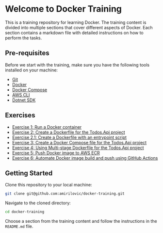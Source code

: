 # Welcome to Docker Training

This is a training repository for learning Docker. The training content is divided into multiple sections that cover different aspects of Docker. Each section contains a markdown file with detailed instructions on how to perform the tasks.

## Pre-requisites

Before we start with the training, make sure you have the following tools installed on your machine:

- [Git](https://git-scm.com/downloads)
- [Docker](https://docs.docker.com/get-docker/)
- [Docker Compose](https://docs.docker.com/compose/install/)
- [AWS CLI](https://docs.aws.amazon.com/cli/latest/userguide/cli-chap-install.html)
- [Dotnet SDK](https://dotnet.microsoft.com/download)

## Exercises

- [Exercise 1: Run a Docker container](./01-docker-run/README.md)
- [Exercise 2: Create a Dockerfile for the Todos.Api project](./02-dockerfile/README.md)
- [Exercise 2.1: Create a Dockerfile with an entrypoint script](02.1-dockerfile-entrypoint/README.md)
- [Exercise 3: Create a Docker Compose file for the Todos.Api project](./03-docker-compose/README.md)
- [Exercise 4: Using Multi-stage Dockerfile for the Todos.Api project](./04-multistage-dockerfile/README.md)
- [Exercise 5: Push Docker image to AWS ECR](./05-docker-push/README.md)
- [Exercise 6: Automate Docker image build and push using GitHub Actions](./06-ci/README.md)

## Getting Started

Clone this repository to your local machine:

```bash
git clone git@github.com:amirilovic/docker-training.git
```

Navigate to the cloned directory:

```bash
cd docker-training
```

Choose a section from the training content and follow the instructions in the `README.md` file.
